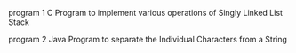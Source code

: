  program 1
 C Program to implement various operations of Singly Linked List Stack
 
 program 2 
 Java Program to separate the Individual Characters from a String
